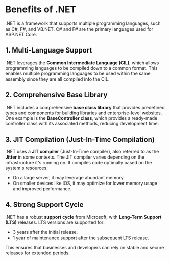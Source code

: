 # Benefits of .NET

.NET is a framework that supports multiple programming languages, such as C#, F#, and VB.NET. C# and F# are the primary languages used for ASP.NET Core.

## 1. Multi-Language Support

.NET leverages the **Common Intermediate Language (CIL)**, which allows programming languages to be compiled down to a common format. This enables multiple programming languages to be used within the same assembly since they are all compiled into the CIL.

## 2. Comprehensive Base Library

.NET includes a comprehensive **base class library** that provides predefined types and components for building libraries and enterprise-level websites. One example is the **BaseController class**, which provides a ready-made controller class with its associated methods, reducing development time.

## 3. JIT Compilation (Just-In-Time Compilation)

.NET uses a **JIT compiler** (Just-In-Time compiler), also referred to as the **Jitter** in some contexts. The JIT compiler varies depending on the infrastructure it's running on. It compiles code optimally based on the system's resources:

- On a large server, it may leverage abundant memory.
- On smaller devices like iOS, it may optimize for lower memory usage and improved performance.

## 4. Strong Support Cycle

.NET has a robust **support cycle** from Microsoft, with **Long-Term Support (LTS)** releases. LTS versions are supported for:

- 3 years after the initial release.
- 1 year of maintenance support after the subsequent LTS release.

This ensures that businesses and developers can rely on stable and secure releases for extended periods.
